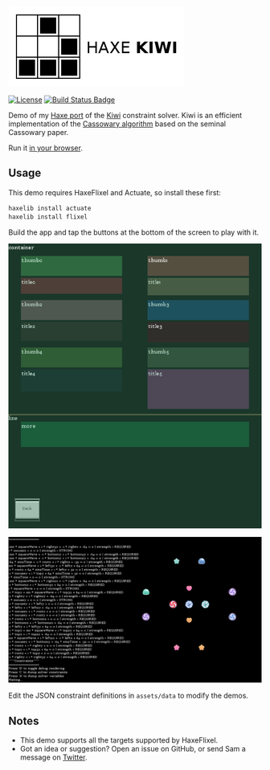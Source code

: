 [![Project logo](https://github.com/Tw1ddle/haxe-kiwi-demo/blob/master/screenshots/logo.png?raw=true "Haxe Kiwi Demo - an implementation of the Cassowary constraint solving algorithm")](https://tw1ddle.github.io/haxe-kiwi-demo/)

[![License](https://img.shields.io/:license-mit-blue.svg?style=flat-square)](https://github.com/Tw1ddle/haxe-kiwi-demo/blob/master/LICENSE)
[![Build Status Badge](https://ci.appveyor.com/api/projects/status/github/Tw1ddle/haxe-kiwi-demo)](https://ci.appveyor.com/project/Tw1ddle/haxe-kiwi-demo)

Demo of my [Haxe port](https://github.com/Tw1ddle/haxe-kiwi) of the [Kiwi](https://github.com/nucleic/kiwi) constraint solver. Kiwi is an efficient implementation of the [Cassowary algorithm](https://constraints.cs.washington.edu/cassowary/) based on the seminal Cassowary paper.

Run it [in your browser](https://tw1ddle.github.io/haxe-kiwi-demo/).

## Usage

This demo requires HaxeFlixel and Actuate, so install these first:
```bash
haxelib install actuate
haxelib install flixel
```

Build the app and tap the buttons at the bottom of the screen to play with it.

![](screenshots/layout_demo.png?raw=true)

![](screenshots/equalities_demo.png?raw=true)

Edit the JSON constraint definitions in ```assets/data``` to modify the demos.

## Notes
* This demo supports all the targets supported by HaxeFlixel.
* Got an idea or suggestion? Open an issue on GitHub, or send Sam a message on [Twitter](https://twitter.com/Sam_Twidale).